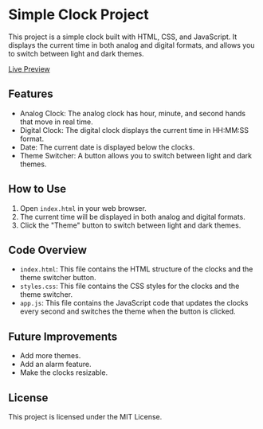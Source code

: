 # Simple Clock Project

This project is a simple clock built with HTML, CSS, and JavaScript. It displays the current time in both analog and digital formats, and allows you to switch between light and dark themes.

[Live Preview](https://mo-21.github.io/live-clock/)

## Features

- Analog Clock: The analog clock has hour, minute, and second hands that move in real time.
- Digital Clock: The digital clock displays the current time in HH:MM:SS format.
- Date: The current date is displayed below the clocks.
- Theme Switcher: A button allows you to switch between light and dark themes.

## How to Use

1. Open `index.html` in your web browser.
2. The current time will be displayed in both analog and digital formats.
3. Click the "Theme" button to switch between light and dark themes.

## Code Overview

- `index.html`: This file contains the HTML structure of the clocks and the theme switcher button.
- `styles.css`: This file contains the CSS styles for the clocks and the theme switcher.
- `app.js`: This file contains the JavaScript code that updates the clocks every second and switches the theme when the button is clicked.

## Future Improvements

- Add more themes.
- Add an alarm feature.
- Make the clocks resizable.

## License

This project is licensed under the MIT License.
